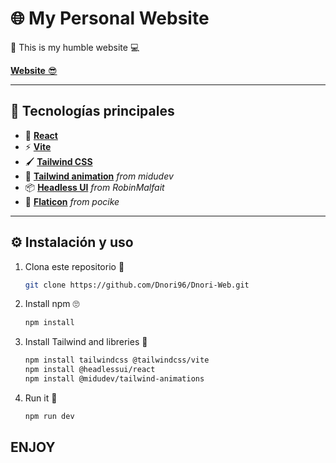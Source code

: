 # 🌐 My Personal Website

👋 This is my humble website 💻

[**Website** 😎](https://www.dnori.dev/)

---

## 🚀 Tecnologías principales
- 🥶 [**React**](https://react.dev/)
- ⚡ [**Vite**](https://vite.dev/)
- 🖌 [**Tailwind CSS**](https://tailwindcss.com/)
- 🎨 [**Tailwind animation**](https://tailwindcss-animations.vercel.app/) *from midudev*
- 📦 [**Headless UI**](https://headlessui.com/) *from RobinMalfait*
- 🤯 [**Flaticon**](https://www.flaticon.com/authors/pocike) *from pocike*

---

## ⚙️ Instalación y uso

1. Clona este repositorio 🥴
   ```bash
   git clone https://github.com/Dnori96/Dnori-Web.git

2. Install npm 🙄
   ```bash
   npm install

3. Install Tailwind and libreries 🫨
   ```bash
   npm install tailwindcss @tailwindcss/vite
   npm install @headlessui/react
   npm install @midudev/tailwind-animations
4. Run it 🤑
   ```bash
   npm run dev

## ENJOY
